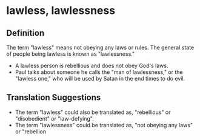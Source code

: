 # lawless, lawlessness

## Definition

The term "lawless" means not obeying any laws or rules. The general state of people being lawless is known as "lawlessness."

* A lawless person is rebellious and does not obey God's laws.
* Paul talks about someone he calls the "man of lawlessness," or the "lawless one," who will be used by Satan  in the end times to do evil.


## Translation Suggestions



* The term "lawless" could also be translated as, "rebellious" or "disobedient" or "law-defying".
* The term "lawlessness" could be translated as, "not obeying any laws" or "rebellion